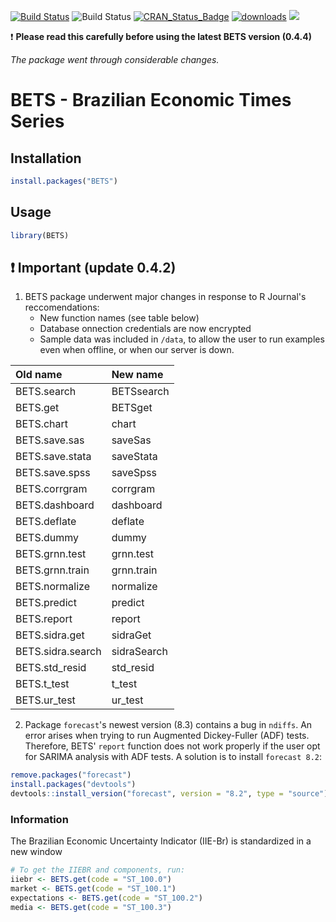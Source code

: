 [![Build Status](https://travis-ci.org/nmecsys/BETS.svg?branch=master)](https://travis-ci.org/nmecsys/BETS) 
![Build Status](https://ci.appveyor.com/api/projects/status/github/nmecsys/BETS?branch=master&svg=true)
[![CRAN_Status_Badge](http://www.r-pkg.org/badges/version/BETS)](https://CRAN.R-project.org/package=BETS) 
[![downloads](http://cranlogs.r-pkg.org/badges/BETS)](http://cran.rstudio.com/web/packages/BETS/index.html)
![](http://cranlogs.r-pkg.org/badges/last-week/BETS?color=blue)

:exclamation: **Please read this carefully before using the latest BETS version (0.4.4)**

*The package went through considerable changes.*

# BETS - Brazilian Economic Times Series

## Installation

```R
install.packages("BETS") 
```
## Usage

```R
library(BETS)
```

## :exclamation: Important (update 0.4.2)

1. BETS package underwent major changes in response to R Journal's reccomendations:
    - New function names (see table below)
    - Database onnection credentials are now encrypted
    - Sample data was included in `/data`, to allow the user to run examples even when offline, or when our server is down.

  |Old name  | New name   |  
  |:---------|:----------|
  |BETS.search|BETSsearch|
  |BETS.get|BETSget|
  |BETS.chart|chart|
  |BETS.save.sas|saveSas|
  |BETS.save.stata|saveStata|
  |BETS.save.spss|saveSpss|
  |BETS.corrgram|corrgram|
  |BETS.dashboard|dashboard|
  |BETS.deflate|deflate|
  |BETS.dummy|dummy|
  |BETS.grnn.test|grnn.test|
  |BETS.grnn.train|grnn.train|
  |BETS.normalize|normalize|
  |BETS.predict|predict|
  |BETS.report|report|
  |BETS.sidra.get|sidraGet|
  |BETS.sidra.search|sidraSearch|
  |BETS.std_resid|std_resid|
  |BETS.t_test|t_test|
  |BETS.ur_test|ur_test|
    
2. Package `forecast`'s newest version (8.3) contains a bug in `ndiffs`. An error arises when trying to run Augmented Dickey-Fuller (ADF) tests. Therefore, BETS' `report` function does not work properly if the user opt for SARIMA analysis with ADF tests. A solution is to install `forecast 8.2`:

```R
remove.packages("forecast")
install.packages("devtools")
devtools::install_version("forecast", version = "8.2", type = "source")
```

### Information
 
 The Brazilian Economic Uncertainty Indicator (IIE-Br) is standardized in a new window
 
   ```R
   # To get the IIEBR and components, run:
   iiebr <- BETS.get(code = "ST_100.0")
   market <- BETS.get(code = "ST_100.1")
   expectations <- BETS.get(code = "ST_100.2")
   media <- BETS.get(code = "ST_100.3")
   ```




